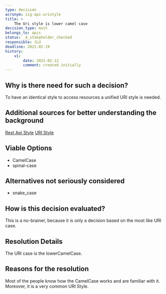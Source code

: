 ```yaml
---
type: decision
acronym: sig-api-uristyle
title: >
    The Uri style is lower camel case
decision_type: must
belongs_to: apis
status: _4_stakeholder_checked
responsible: JLÜ
deadline: 2021-02-19
history:
    v1:
        date: 2021-02-12
        comment: created initially
---
```


## Why is there need for such a decision?

To have an identical style to access resources a unified URI style is needed. 

## Additional sources for better understanding the background

[Rest Api Style](https://entwickler.de/online/web/restful-api-design-intro-579826380.html)
[URI Style](https://blog.restcase.com/5-basic-rest-api-design-guidelines/)

## Viable Options

* CamelCase
* spinal-case


## Alternatives not seriously considered

* snake_case



## How is this decision evaluated?

This is a no-brainer, because it is only a decision based on the most like URI case.

 
## Resolution Details

The URI case is the lowerCamelCase. 

## Reasons for the resolution

Most of the people know how the CamelCase works and are familiar with it. Moreover, it is a very common URI Style.

